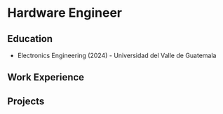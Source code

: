 # Hardware Engineer

## Education
* Electronics Engineering (2024) - Universidad del Valle de Guatemala

## Work Experience

## Projects
